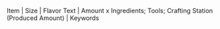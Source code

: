 Item | Size | Flavor Text | Amount x Ingredients; Tools; Crafting Station (Produced Amount) | Keywords